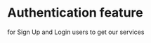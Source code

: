 # Authentication feature 
for Sign Up and Login users to get our services 

<!-- Failed to upload "Record_2025-02-14-14-07-38_31b4900e7337dbb477cb14d06fe7ca41.mp4" -->



